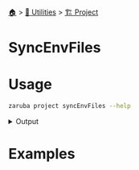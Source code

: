 <!--startTocHeader-->
[🏠](../../README.md) > [🔧 Utilities](../README.md) > [🏗️ Project](README.md)
# SyncEnvFiles
<!--endTocHeader-->

# Usage


```bash
zaruba project syncEnvFiles --help
```
 
<details>
<summary>Output</summary>
 
```````
Update environment files (*.env) in project file's directory

Usage:
  zaruba project syncEnvFiles [projectFile] [flags]

Flags:
  -h, --help   help for syncEnvFiles
```````
</details>


# Examples



<!--startTocSubtopic-->

<!--endTocSubtopic-->